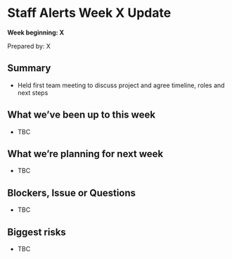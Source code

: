 # Staff Alerts Week X Update
**Week beginning: X** 

Prepared by: X


## Summary

* Held first team meeting to discuss project and agree timeline, roles and next steps



## What we’ve been up to​ this week​

* TBC


## What we’re planning for ​next week

* TBC


## Blockers, Issue or Questions

* TBC


## Biggest risks

* TBC